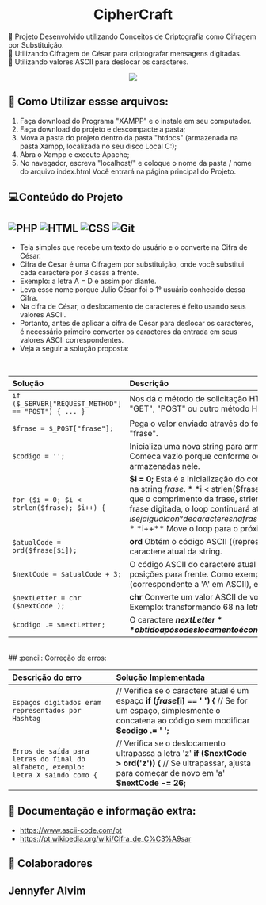 <h1 align="center">CipherCraft </h1>

:pushpin:  Projeto Desenvolvido utilizando Conceitos de Criptografia como Cifragem por Substituição.<br>
:pencil: Utilizando Cifragem de César para criptografar mensagens digitadas.<br>
:pencil: Utilizando valores ASCII para deslocar os caracteres.


<p align="center"><img src="http://img.shields.io/static/v1?label=STATUS&message=EM%20DESENVOLVIMENTO&color=GREEN&style=for-the-badge"/></p>


## 📎 Como Utilizar essse arquivos:

1. Faça download do Programa "XAMPP" e o instale em seu computador.
2. Faça download do projeto e descompacte a pasta;
3. Mova a pasta do projeto dentro da pasta "htdocs" (armazenada na pasta Xampp, localizada no seu disco Local C:);
4. Abra o Xampp e execute Apache;
5. No navegador, escreva "localhost/" e coloque o nome da pasta / nome do arquivo index.html
 Você entrará na página principal do Projeto.

## 💻Conteúdo do Projeto
## ![PHP](https://img.shields.io/badge/-PHP-777BB4?style=for-the-badge&logo=php&logoColor=white) ![HTML](https://img.shields.io/badge/-HTML5-E34F26?style=for-the-badge&logo=html5&logoColor=white) ![CSS](https://img.shields.io/badge/-CSS3-1572B6?style=for-the-badge&logo=css3&logoColor=white)  ![Git](https://img.shields.io/badge/-Git-F05032?style=for-the-badge&logo=git&logoColor=white) 

  
- Tela simples que recebe um texto do usuário e o converte na Cifra de César.
- Cifra de Cesar é uma Cifragem por substituição, onde você substitui cada caractere por 3 casas a frente.
- Exemplo: a letra A = D e assim por diante.
- Leva esse nome porque Julio César foi o 1° usuário conhecido dessa Cifra.
- Na cifra de César, o deslocamento de caracteres é feito usando seus valores ASCII.
- Portanto, antes de aplicar a cifra de César para deslocar os caracteres, é necessário primeiro converter os caracteres da entrada em seus valores ASCII correspondentes.
- Veja a seguir a solução proposta:

<br>


| Solução  | Descrição                           |
| :---------- | :---------------------------------- |
| `if ($_SERVER["REQUEST_METHOD"] == "POST") { ... }`  |Nos dá o método de solicitação HTTP usado para acessar a página, seja "GET", "POST" ou outro método HTTP. |
| `$frase = $_POST["frase"];` | Pega o valor enviado através do formulário no HTML, onde o name é "frase".|
| `$codigo = '';` | Inicializa uma nova string para armazenar o codigo que será modificado. Comeca vazio porque conforme ocorre o loop, as letras serão armazenadas nele. |
| `for ($i = 0; $i < strlen($frase); $i++) {` | **$i = 0;** Esta é a inicialização do contador do loop, percorrer cada caractere na string $frase. **$i < strlen($frase);** Enquanto o valor de $i for menor que o comprimento da frase, strlen  =  retorna  o n° total de caracteres na frase digitada, o loop continuará até que $i seja igual ao n° de caracteres na frase para que cada caractere seja processado. **$i++** Move o loop para o próximo caractere na string $frase. |
| `$atualCode = ord($frase[$i]); ` | **ord** Obtém o código ASCII ((representação numérica de caracteres) ) do caractere atual da string. |
| ` $nextCode = $atualCode + 3; ` | O código ASCII do caractere atual ($atualCode) é deslocado por três posições para frente. Como exemplo, se o $atualCode for 65 (correspondente a 'A' em ASCII), então $nextCode será 65 + 3 = 68.|
| `$nextLetter = chr ($nextCode ); ` | **chr** Converte um valor ASCII de volta para o caractere correspondente. Exemplo: transformando 68 na letra D |
| ` $codigo .= $nextLetter; ` | O caractere **$nextLetter** obtido após o deslocamento  é concatenado à string **$codigo**|

<br>
## :pencil: Correção de erros:

| Descrição do erro | Solução Implementada                           |
| :---------- | :---------------------------------- |
| `Espaços digitados eram representados por Hashtag`  | // Verifica se o caractere atual é um espaço **if ($frase[$i] == ' ') {** // Se for um espaço, simplesmente o concatena ao código sem modificar **$codigo .= ' ';** |
| `Erros de saída para letras do final do alfabeto, exemplo: letra X saindo como {`  | // Verifica se o deslocamento ultrapassa a letra 'z' **if  ($nextCode > ord('z')) {** // Se ultrapassar, ajusta para começar de novo em 'a' **$nextCode -= 26;** |


## :pencil: Documentação e informação extra:
- https://www.ascii-code.com/pt
- https://pt.wikipedia.org/wiki/Cifra_de_C%C3%A9sar
## :pushpin: Colaboradores

<h2>Jennyfer Alvim</h2> 


